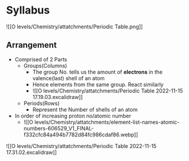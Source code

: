 # Syllabus
![[O levels/Chemistry/attatchments/Periodic Table.png]]
## Arrangement
- Comprised of 2 Parts
	- Groups(Columns)
		- The group No. tells us the amount of **electrons** in the valence(last) shell of an atom
		- Hence elements from the same group. React similarly
		- ![[O levels/Chemistry/attatchments/Periodic Table 2022-11-15 17.19.03.excalidraw]]
	- Periods(Rows)
		- Represent the Number of shells of an atom
- In order of increasing proton no/atomic number
	- ![[O levels/Chemistry/attatchments/element-list-names-atomic-numbers-606529_V1_FINAL-f332cfc84a494b7782d84fc986cdaf86.webp]]

![[O levels/Chemistry/attatchments/Periodic Table 2022-11-15 17.31.02.excalidraw]]
